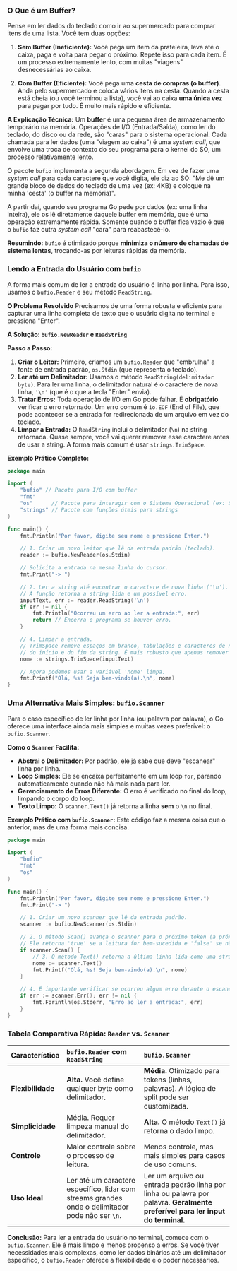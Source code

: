### **O Que é um Buffer?**

Pense em ler dados do teclado como ir ao supermercado para comprar itens de uma lista. Você tem duas opções:

1.  **Sem Buffer (Ineficiente):** Você pega um item da prateleira, leva até o caixa, paga e volta para pegar o próximo. Repete isso para cada item. É um processo extremamente lento, com muitas "viagens" desnecessárias ao caixa.

2.  **Com Buffer (Eficiente):** Você pega uma **cesta de compras (o buffer)**. Anda pelo supermercado e coloca vários itens na cesta. Quando a cesta está cheia (ou você terminou a lista), você vai ao caixa **uma única vez** para pagar por tudo. É muito mais rápido e eficiente.

**A Explicação Técnica:**
Um **buffer** é uma pequena área de armazenamento temporário na memória. Operações de I/O (Entrada/Saída), como ler do teclado, do disco ou da rede, são "caras" para o sistema operacional. Cada chamada para ler dados (uma "viagem ao caixa") é uma *system call*, que envolve uma troca de contexto do seu programa para o kernel do SO, um processo relativamente lento.

O pacote `bufio` implementa a segunda abordagem. Em vez de fazer uma *system call* para cada caractere que você digita, ele diz ao SO: "Me dê um grande bloco de dados do teclado de uma vez (ex: 4KB) e coloque na minha 'cesta' (o buffer na memória)".

A partir daí, quando seu programa Go pede por dados (ex: uma linha inteira), ele os lê diretamente daquele buffer em memória, que é uma operação extremamente rápida. Somente quando o buffer fica vazio é que o `bufio` faz outra *system call* "cara" para reabastecê-lo.

**Resumindo:** `bufio` é otimizado porque **minimiza o número de chamadas de sistema lentas**, trocando-as por leituras rápidas da memória.

### **Lendo a Entrada do Usuário com `bufio`**

A forma mais comum de ler a entrada do usuário é linha por linha. Para isso, usamos o `bufio.Reader` e seu método `ReadString`.

**O Problema Resolvido**
Precisamos de uma forma robusta e eficiente para capturar uma linha completa de texto que o usuário digita no terminal e pressiona "Enter".

**A Solução: `bufio.NewReader` e `ReadString`**

**Passo a Passo:**

1.  **Criar o Leitor:** Primeiro, criamos um `bufio.Reader` que "embrulha" a fonte de entrada padrão, `os.Stdin` (que representa o teclado).
2.  **Ler até um Delimitador:** Usamos o método `ReadString(delimitador byte)`. Para ler uma linha, o delimitador natural é o caractere de nova linha, `'\n'` (que é o que a tecla "Enter" envia).
3.  **Tratar Erros:** Toda operação de I/O em Go pode falhar. É **obrigatório** verificar o erro retornado. Um erro comum é `io.EOF` (End of File), que pode acontecer se a entrada for redirecionada de um arquivo em vez do teclado.
4.  **Limpar a Entrada:** O `ReadString` inclui o delimitador (`\n`) na string retornada. Quase sempre, você vai querer remover esse caractere antes de usar a string. A forma mais comum é usar `strings.TrimSpace`.

**Exemplo Prático Completo:**
```go
package main

import (
	"bufio" // Pacote para I/O com buffer
	"fmt"
	"os"      // Pacote para interagir com o Sistema Operacional (ex: Stdin)
	"strings" // Pacote com funções úteis para strings
)

func main() {
	fmt.Println("Por favor, digite seu nome e pressione Enter.")

	// 1. Criar um novo leitor que lê da entrada padrão (teclado).
	reader := bufio.NewReader(os.Stdin)

	// Solicita a entrada na mesma linha do cursor.
	fmt.Print("-> ")

	// 2. Ler a string até encontrar o caractere de nova linha ('\n').
	// A função retorna a string lida e um possível erro.
	inputText, err := reader.ReadString('\n')
	if err != nil {
		fmt.Println("Ocorreu um erro ao ler a entrada:", err)
		return // Encerra o programa se houver erro.
	}

	// 4. Limpar a entrada.
	// TrimSpace remove espaços em branco, tabulações e caracteres de nova linha
	// do início e do fim da string. É mais robusto que apenas remover '\n'.
	nome := strings.TrimSpace(inputText)

	// Agora podemos usar a variável 'nome' limpa.
	fmt.Printf("Olá, %s! Seja bem-vindo(a).\n", nome)
}
```

### **Uma Alternativa Mais Simples: `bufio.Scanner`**

Para o caso específico de ler linha por linha (ou palavra por palavra), o Go oferece uma interface ainda mais simples e muitas vezes preferível: o `bufio.Scanner`.

**Como o `Scanner` Facilita:**
*   **Abstrai o Delimitador:** Por padrão, ele já sabe que deve "escanear" linha por linha.
*   **Loop Simples:** Ele se encaixa perfeitamente em um loop `for`, parando automaticamente quando não há mais nada para ler.
*   **Gerenciamento de Erros Diferente:** O erro é verificado no final do loop, limpando o corpo do loop.
*   **Texto Limpo:** O `scanner.Text()` já retorna a linha **sem** o `\n` no final.

**Exemplo Prático com `bufio.Scanner`:**
Este código faz a mesma coisa que o anterior, mas de uma forma mais concisa.
```go
package main

import (
	"bufio"
	"fmt"
	"os"
)

func main() {
	fmt.Println("Por favor, digite seu nome e pressione Enter.")
	fmt.Print("-> ")

	// 1. Criar um novo scanner que lê da entrada padrão.
	scanner := bufio.NewScanner(os.Stdin)

	// 2. O método Scan() avança o scanner para o próximo token (a próxima linha, por padrão).
	// Ele retorna 'true' se a leitura for bem-sucedida e 'false' se não houver mais nada para ler ou se ocorrer um erro.
	if scanner.Scan() {
		// 3. O método Text() retorna a última linha lida como uma string limpa.
		nome := scanner.Text()
		fmt.Printf("Olá, %s! Seja bem-vindo(a).\n", nome)
	}

	// 4. É importante verificar se ocorreu algum erro durante o escaneamento.
	if err := scanner.Err(); err != nil {
		fmt.Fprintln(os.Stderr, "Erro ao ler a entrada:", err)
	}
}
```

### **Tabela Comparativa Rápida: `Reader` vs. `Scanner`**

| Característica | `bufio.Reader` com `ReadString` | `bufio.Scanner` |
| :--- | :--- | :--- |
| **Flexibilidade** | **Alta.** Você define qualquer byte como delimitador. | **Média.** Otimizado para tokens (linhas, palavras). A lógica de split pode ser customizada. |
| **Simplicidade** | Média. Requer limpeza manual do delimitador. | **Alta.** O método `Text()` já retorna o dado limpo. |
| **Controle** | Maior controle sobre o processo de leitura. | Menos controle, mas mais simples para casos de uso comuns. |
| **Uso Ideal** | Ler até um caractere específico, lidar com streams grandes onde o delimitador pode não ser `\n`. | Ler um arquivo ou entrada padrão linha por linha ou palavra por palavra. **Geralmente preferível para ler input do terminal.** |

**Conclusão:** Para ler a entrada do usuário no terminal, comece com o `bufio.Scanner`. Ele é mais limpo e menos propenso a erros. Se você tiver necessidades mais complexas, como ler dados binários até um delimitador específico, o `bufio.Reader` oferece a flexibilidade e o poder necessários.